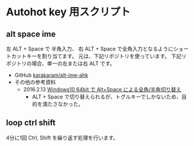 # Autohot key 用スクリプト

## alt space ime

左 ALT + Space で 半角入力、
右 ALT + Space で全角入力となるようにショートカットキーを割り当てます。
元は、下記リポジトリを使っています。
下記リポジトリの場合、単一の左または右 ALT です。

- GitHub [karakaram/alt-ime-ahk][karakaram]
- その他の参考資料
  - 2016.2.13 [Windows10 64bit で Alt+Space による全角/半角切り替え][mocas_lab]
    - ALT + Space で切り替えられるが、トグルキーでしかないため、目的を満たさなかった。

[karakaram]: https://github.com/karakaram/alt-ime-ahk
[mocas_lab]: https://blog.goo.ne.jp/mocas_lab/e/3d1238365a243bb4614587076e159998

## loop ctrl shift

4分に1回 Ctrl, Shift を繰り返す処理を行います。
